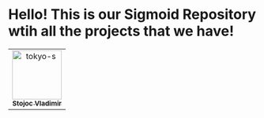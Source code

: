 # Hello! This is our Sigmoid Repository wtih all the projects that we have!

<!-- readme: contributors -start -->
<table>
	<tbody>
		<tr>
            <td align="center">
                <a href="https://github.com/tokyo-s">
                    <img src="https://avatars.githubusercontent.com/u/61602995?v=4" width="100;" alt="tokyo-s"/>
                    <br />
                    <sub><b>Stojoc Vladimir</b></sub>
                </a>
            </td>
		</tr>
	<tbody>
</table>
<!-- readme: contributors -end -->
